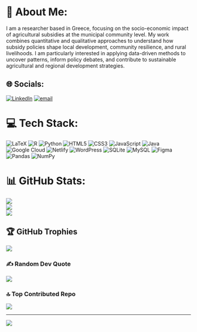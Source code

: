 # 💫 About Me:
I am a researcher based in Greece, focusing on the socio-economic impact of agricultural subsidies at the municipal community level. My work combines quantitative and qualitative approaches to understand how subsidy policies shape local development, community resilience, and rural livelihoods. I am particularly interested in applying data-driven methods to uncover patterns, inform policy debates, and contribute to sustainable agricultural and regional development strategies.


## 🌐 Socials:
[![LinkedIn](https://img.shields.io/badge/LinkedIn-%230077B5.svg?logo=linkedin&logoColor=white)](https://linkedin.com/in/theodoros-markou) [![email](https://img.shields.io/badge/Email-D14836?logo=gmail&logoColor=white)](mailto:t.markou@uoi.gr) 

# 💻 Tech Stack:
![LaTeX](https://img.shields.io/badge/latex-%23008080.svg?style=flat&logo=latex&logoColor=white) ![R](https://img.shields.io/badge/r-%23276DC3.svg?style=flat&logo=r&logoColor=white) ![Python](https://img.shields.io/badge/python-3670A0?style=flat&logo=python&logoColor=ffdd54) ![HTML5](https://img.shields.io/badge/html5-%23E34F26.svg?style=flat&logo=html5&logoColor=white) ![CSS3](https://img.shields.io/badge/css3-%231572B6.svg?style=flat&logo=css3&logoColor=white) ![JavaScript](https://img.shields.io/badge/javascript-%23323330.svg?style=flat&logo=javascript&logoColor=%23F7DF1E) ![Java](https://img.shields.io/badge/java-%23ED8B00.svg?style=flat&logo=openjdk&logoColor=white) ![Google Cloud](https://img.shields.io/badge/GoogleCloud-%234285F4.svg?style=flat&logo=google-cloud&logoColor=white) ![Netlify](https://img.shields.io/badge/netlify-%23000000.svg?style=flat&logo=netlify&logoColor=#00C7B7) ![WordPress](https://img.shields.io/badge/WordPress-%23117AC9.svg?style=flat&logo=WordPress&logoColor=white) ![SQLite](https://img.shields.io/badge/sqlite-%2307405e.svg?style=flat&logo=sqlite&logoColor=white) ![MySQL](https://img.shields.io/badge/mysql-4479A1.svg?style=flat&logo=mysql&logoColor=white) ![Figma](https://img.shields.io/badge/figma-%23F24E1E.svg?style=flat&logo=figma&logoColor=white) ![Pandas](https://img.shields.io/badge/pandas-%23150458.svg?style=flat&logo=pandas&logoColor=white) ![NumPy](https://img.shields.io/badge/numpy-%23013243.svg?style=flat&logo=numpy&logoColor=white)
# 📊 GitHub Stats:
![](https://github-readme-stats.vercel.app/api?username=Tmarkou99&theme=dark&hide_border=false&include_all_commits=true&count_private=false)<br/>
![](https://nirzak-streak-stats.vercel.app/?user=Tmarkou99&theme=dark&hide_border=false)<br/>
![](https://github-readme-stats.vercel.app/api/top-langs/?username=Tmarkou99&theme=dark&hide_border=false&include_all_commits=true&count_private=false&layout=compact)

## 🏆 GitHub Trophies
![](https://github-profile-trophy.vercel.app/?username=Tmarkou99&theme=nord&no-frame=false&no-bg=false&margin-w=4)

### ✍️ Random Dev Quote
![](https://quotes-github-readme.vercel.app/api?type=vetical&theme=radical)

### 🔝 Top Contributed Repo
![](https://github-contributor-stats.vercel.app/api?username=Tmarkou99&limit=5&theme=dark&combine_all_yearly_contributions=true)

---
[![](https://visitcount.itsvg.in/api?id=Tmarkou99&icon=10&color=12)](https://visitcount.itsvg.in)

<!-- Proudly created with GPRM ( https://gprm.itsvg.in ) -->
